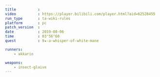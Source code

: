 ```yaml
---
title          :
video          : https://player.bilibili.com/player.html?aid=62528455
run_type       : ta-wiki-rules
platform       : pc
patch_version  : 
date           : 2019-08-06
time           : 03'56"60
quest          : 9★-a-whisper-of-white-mane

runners:
    - akkarin

weapons:
    - insect-glaive
---
```

